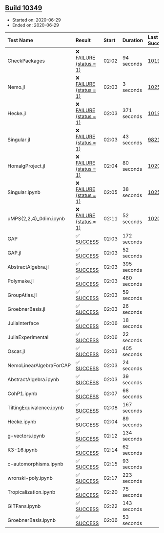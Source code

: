 ## [Build 10349](https://oscarci.mathematik.uni-kl.de/job/oscar/10349/)

* Started on: 2020-06-29
* Ended on: 2020-06-29

| Test Name    | Result | Start | Duration | Last Success | First Failure |
|:-------------|:-------|:------|:---------|:-------------|:--------------|
| CheckPackages | ❌ [FAILURE (status = 1)](https://oscarci.mathematik.uni-kl.de/job/oscar/10349/artifact/logs/build-10349/CheckPackages.log) | 02:02 | 94 seconds | [10197](https://oscarci.mathematik.uni-kl.de/job/oscar/10197/) | [10198](https://oscarci.mathematik.uni-kl.de/job/oscar/10198/) |
| Nemo.jl | ❌ [FAILURE (status = 1)](https://oscarci.mathematik.uni-kl.de/job/oscar/10349/artifact/logs/build-10349/Nemo.jl.log) | 02:03 | 3 seconds | [10252](https://oscarci.mathematik.uni-kl.de/job/oscar/10252/) | [10253](https://oscarci.mathematik.uni-kl.de/job/oscar/10253/) |
| Hecke.jl | ❌ [FAILURE (status = 1)](https://oscarci.mathematik.uni-kl.de/job/oscar/10349/artifact/logs/build-10349/Hecke.jl.log) | 02:03 | 371 seconds | [10197](https://oscarci.mathematik.uni-kl.de/job/oscar/10197/) | [10198](https://oscarci.mathematik.uni-kl.de/job/oscar/10198/) |
| Singular.jl | ❌ [FAILURE (status = 1)](https://oscarci.mathematik.uni-kl.de/job/oscar/10349/artifact/logs/build-10349/Singular.jl.log) | 02:03 | 43 seconds | [9821](https://oscarci.mathematik.uni-kl.de/job/oscar/9821/) | [9822](https://oscarci.mathematik.uni-kl.de/job/oscar/9822/) |
| HomalgProject.jl | ❌ [FAILURE (status = 1)](https://oscarci.mathematik.uni-kl.de/job/oscar/10349/artifact/logs/build-10349/HomalgProject.jl.log) | 02:04 | 80 seconds | [10209](https://oscarci.mathematik.uni-kl.de/job/oscar/10209/) | [10210](https://oscarci.mathematik.uni-kl.de/job/oscar/10210/) |
| Singular.ipynb | ❌ [FAILURE (status = 1)](https://oscarci.mathematik.uni-kl.de/job/oscar/10349/artifact/logs/build-10349/Singular.ipynb.log) | 02:05 | 38 seconds | [10252](https://oscarci.mathematik.uni-kl.de/job/oscar/10252/) | [10253](https://oscarci.mathematik.uni-kl.de/job/oscar/10253/) |
| uMPS(2,2,4)_0dim.ipynb | ❌ [FAILURE (status = 1)](https://oscarci.mathematik.uni-kl.de/job/oscar/10349/artifact/logs/build-10349/uMPS-2-2-4-_0dim.ipynb.log) | 02:11 | 52 seconds | [10209](https://oscarci.mathematik.uni-kl.de/job/oscar/10209/) | [10210](https://oscarci.mathematik.uni-kl.de/job/oscar/10210/) |
| GAP | ✅ [SUCCESS](https://oscarci.mathematik.uni-kl.de/job/oscar/10349/artifact/logs/build-10349/GAP.log) | 02:03 | 172 seconds |  |  |
| GAP.jl | ✅ [SUCCESS](https://oscarci.mathematik.uni-kl.de/job/oscar/10349/artifact/logs/build-10349/GAP.jl.log) | 02:03 | 52 seconds |  |  |
| AbstractAlgebra.jl | ✅ [SUCCESS](https://oscarci.mathematik.uni-kl.de/job/oscar/10349/artifact/logs/build-10349/AbstractAlgebra.jl.log) | 02:03 | 395 seconds |  |  |
| Polymake.jl | ✅ [SUCCESS](https://oscarci.mathematik.uni-kl.de/job/oscar/10349/artifact/logs/build-10349/Polymake.jl.log) | 02:03 | 480 seconds |  |  |
| GroupAtlas.jl | ✅ [SUCCESS](https://oscarci.mathematik.uni-kl.de/job/oscar/10349/artifact/logs/build-10349/GroupAtlas.jl.log) | 02:03 | 59 seconds |  |  |
| GroebnerBasis.jl | ✅ [SUCCESS](https://oscarci.mathematik.uni-kl.de/job/oscar/10349/artifact/logs/build-10349/GroebnerBasis.jl.log) | 02:03 | 26 seconds |  |  |
| JuliaInterface | ✅ [SUCCESS](https://oscarci.mathematik.uni-kl.de/job/oscar/10349/artifact/logs/build-10349/JuliaInterface.log) | 02:06 | 18 seconds |  |  |
| JuliaExperimental | ✅ [SUCCESS](https://oscarci.mathematik.uni-kl.de/job/oscar/10349/artifact/logs/build-10349/JuliaExperimental.log) | 02:06 | 22 seconds |  |  |
| Oscar.jl | ✅ [SUCCESS](https://oscarci.mathematik.uni-kl.de/job/oscar/10349/artifact/logs/build-10349/Oscar.jl.log) | 02:03 | 405 seconds |  |  |
| NemoLinearAlgebraForCAP | ✅ [SUCCESS](https://oscarci.mathematik.uni-kl.de/job/oscar/10349/artifact/logs/build-10349/NemoLinearAlgebraForCAP.log) | 02:03 | 24 seconds |  |  |
| AbstractAlgebra.ipynb | ✅ [SUCCESS](https://oscarci.mathematik.uni-kl.de/job/oscar/10349/artifact/logs/build-10349/AbstractAlgebra.ipynb.log) | 02:03 | 39 seconds |  |  |
| CohP1.ipynb | ✅ [SUCCESS](https://oscarci.mathematik.uni-kl.de/job/oscar/10349/artifact/logs/build-10349/CohP1.ipynb.log) | 02:07 | 68 seconds |  |  |
| TiltingEquivalence.ipynb | ✅ [SUCCESS](https://oscarci.mathematik.uni-kl.de/job/oscar/10349/artifact/logs/build-10349/TiltingEquivalence.ipynb.log) | 02:08 | 167 seconds |  |  |
| Hecke.ipynb | ✅ [SUCCESS](https://oscarci.mathematik.uni-kl.de/job/oscar/10349/artifact/logs/build-10349/Hecke.ipynb.log) | 02:04 | 89 seconds |  |  |
| g-vectors.ipynb | ✅ [SUCCESS](https://oscarci.mathematik.uni-kl.de/job/oscar/10349/artifact/logs/build-10349/g-vectors.ipynb.log) | 02:12 | 134 seconds |  |  |
| K3-16.ipynb | ✅ [SUCCESS](https://oscarci.mathematik.uni-kl.de/job/oscar/10349/artifact/logs/build-10349/K3-16.ipynb.log) | 02:14 | 62 seconds |  |  |
| c-automorphisms.ipynb | ✅ [SUCCESS](https://oscarci.mathematik.uni-kl.de/job/oscar/10349/artifact/logs/build-10349/c-automorphisms.ipynb.log) | 02:15 | 93 seconds |  |  |
| wronski-poly.ipynb | ✅ [SUCCESS](https://oscarci.mathematik.uni-kl.de/job/oscar/10349/artifact/logs/build-10349/wronski-poly.ipynb.log) | 02:17 | 223 seconds |  |  |
| Tropicalization.ipynb | ✅ [SUCCESS](https://oscarci.mathematik.uni-kl.de/job/oscar/10349/artifact/logs/build-10349/Tropicalization.ipynb.log) | 02:20 | 75 seconds |  |  |
| GITFans.ipynb | ✅ [SUCCESS](https://oscarci.mathematik.uni-kl.de/job/oscar/10349/artifact/logs/build-10349/GITFans.ipynb.log) | 02:22 | 143 seconds |  |  |
| GroebnerBasis.ipynb | ✅ [SUCCESS](https://oscarci.mathematik.uni-kl.de/job/oscar/10349/artifact/logs/build-10349/GroebnerBasis.ipynb.log) | 02:06 | 53 seconds |  |  |
